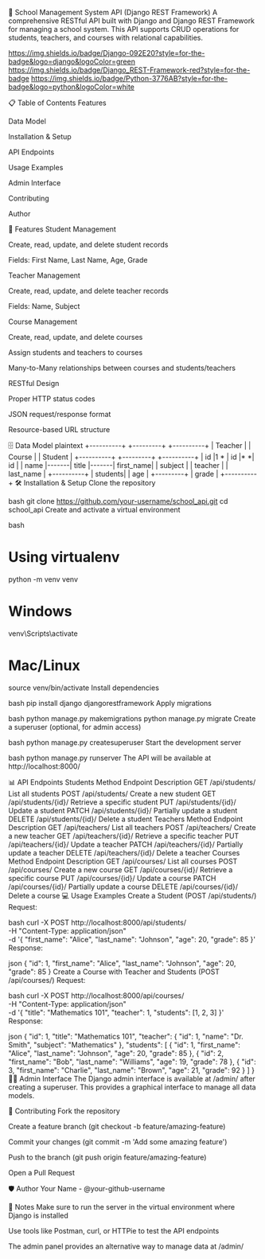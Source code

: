 🏫 School Management System API (Django REST Framework)
A comprehensive RESTful API built with Django and Django REST Framework for managing a school system. This API supports CRUD operations for students, teachers, and courses with relational capabilities.

https://img.shields.io/badge/Django-092E20?style=for-the-badge&logo=django&logoColor=green
https://img.shields.io/badge/Django_REST-Framework-red?style=for-the-badge
https://img.shields.io/badge/Python-3776AB?style=for-the-badge&logo=python&logoColor=white

📋 Table of Contents
Features

Data Model

Installation & Setup

API Endpoints

Usage Examples

Admin Interface

Contributing

Author

🚀 Features
Student Management

Create, read, update, and delete student records

Fields: First Name, Last Name, Age, Grade

Teacher Management

Create, read, update, and delete teacher records

Fields: Name, Subject

Course Management

Create, read, update, and delete courses

Assign students and teachers to courses

Many-to-Many relationships between courses and students/teachers

RESTful Design

Proper HTTP status codes

JSON request/response format

Resource-based URL structure

🗄️ Data Model
plaintext
+----------+       +---------+       +----------+
| Teacher  |       | Course  |       | Student  |
+----------+       +---------+       +----------+
| id       |1    * | id      |*     *| id       |
| name     |-------| title   |-------| first_name|
| subject  |       | teacher |       | last_name |
+----------+       | students|       | age      |
                   +---------+       | grade    |
                                     +----------+
🛠️ Installation & Setup
Clone the repository

bash
git clone https://github.com/your-username/school_api.git
cd school_api
Create and activate a virtual environment

bash
# Using virtualenv
python -m venv venv

# Windows
venv\Scripts\activate

# Mac/Linux
source venv/bin/activate
Install dependencies

bash
pip install django djangorestframework
Apply migrations

bash
python manage.py makemigrations
python manage.py migrate
Create a superuser (optional, for admin access)

bash
python manage.py createsuperuser
Start the development server

bash
python manage.py runserver
The API will be available at http://localhost:8000/

📊 API Endpoints
Students
Method	Endpoint	Description
GET	/api/students/	List all students
POST	/api/students/	Create a new student
GET	/api/students/{id}/	Retrieve a specific student
PUT	/api/students/{id}/	Update a student
PATCH	/api/students/{id}/	Partially update a student
DELETE	/api/students/{id}/	Delete a student
Teachers
Method	Endpoint	Description
GET	/api/teachers/	List all teachers
POST	/api/teachers/	Create a new teacher
GET	/api/teachers/{id}/	Retrieve a specific teacher
PUT	/api/teachers/{id}/	Update a teacher
PATCH	/api/teachers/{id}/	Partially update a teacher
DELETE	/api/teachers/{id}/	Delete a teacher
Courses
Method	Endpoint	Description
GET	/api/courses/	List all courses
POST	/api/courses/	Create a new course
GET	/api/courses/{id}/	Retrieve a specific course
PUT	/api/courses/{id}/	Update a course
PATCH	/api/courses/{id}/	Partially update a course
DELETE	/api/courses/{id}/	Delete a course
💻 Usage Examples
Create a Student (POST /api/students/)
Request:

bash
curl -X POST http://localhost:8000/api/students/ \
  -H "Content-Type: application/json" \
  -d '{
    "first_name": "Alice",
    "last_name": "Johnson",
    "age": 20,
    "grade": 85
  }'
Response:

json
{
  "id": 1,
  "first_name": "Alice",
  "last_name": "Johnson",
  "age": 20,
  "grade": 85
}
Create a Course with Teacher and Students (POST /api/courses/)
Request:

bash
curl -X POST http://localhost:8000/api/courses/ \
  -H "Content-Type: application/json" \
  -d '{
    "title": "Mathematics 101",
    "teacher": 1,
    "students": [1, 2, 3]
  }'
Response:

json
{
  "id": 1,
  "title": "Mathematics 101",
  "teacher": {
    "id": 1,
    "name": "Dr. Smith",
    "subject": "Mathematics"
  },
  "students": [
    {
      "id": 1,
      "first_name": "Alice",
      "last_name": "Johnson",
      "age": 20,
      "grade": 85
    },
    {
      "id": 2,
      "first_name": "Bob",
      "last_name": "Williams",
      "age": 19,
      "grade": 78
    },
    {
      "id": 3,
      "first_name": "Charlie",
      "last_name": "Brown",
      "age": 21,
      "grade": 92
    }
  ]
}
👨‍💼 Admin Interface
The Django admin interface is available at /admin/ after creating a superuser. This provides a graphical interface to manage all data models.

🤝 Contributing
Fork the repository

Create a feature branch (git checkout -b feature/amazing-feature)

Commit your changes (git commit -m 'Add some amazing feature')

Push to the branch (git push origin feature/amazing-feature)

Open a Pull Request

🛡️ Author
Your Name - @your-github-username

📝 Notes
Make sure to run the server in the virtual environment where Django is installed

Use tools like Postman, curl, or HTTPie to test the API endpoints

The admin panel provides an alternative way to manage data at /admin/
